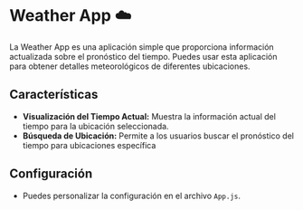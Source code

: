 # Weather App ☁️ 

La Weather App es una aplicación simple que proporciona información actualizada sobre el pronóstico del tiempo. Puedes usar esta aplicación para obtener detalles meteorológicos de diferentes ubicaciones.

## Características

- **Visualización del Tiempo Actual:** Muestra la información actual del tiempo para la ubicación seleccionada.
- **Búsqueda de Ubicación:** Permite a los usuarios buscar el pronóstico del tiempo para ubicaciones específica


## Configuración

- Puedes personalizar la configuración en el archivo `App.js`.

